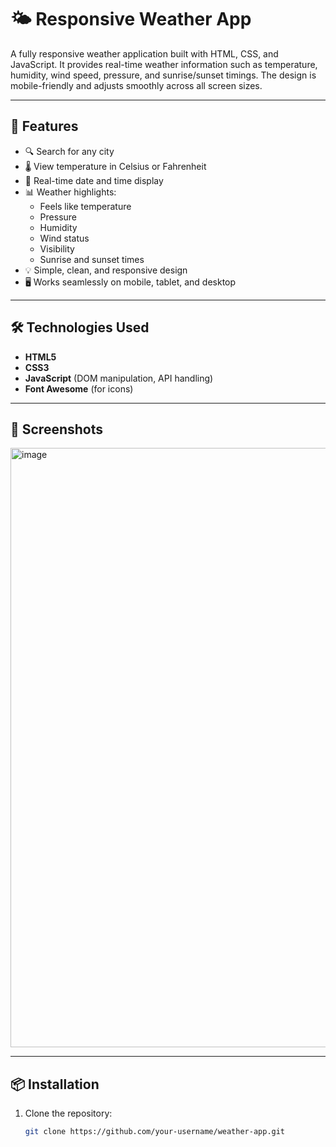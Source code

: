 # 🌤️ Responsive Weather App

A fully responsive weather application built with HTML, CSS, and JavaScript. It provides real-time weather information such as temperature, humidity, wind speed, pressure, and sunrise/sunset timings. The design is mobile-friendly and adjusts smoothly across all screen sizes.

---

## 🔧 Features

- 🔍 Search for any city
- 🌡️ View temperature in Celsius or Fahrenheit
- 📅 Real-time date and time display
- 📊 Weather highlights:
  - Feels like temperature
  - Pressure
  - Humidity
  - Wind status
  - Visibility
  - Sunrise and sunset times
- 💡 Simple, clean, and responsive design
- 🖥️ Works seamlessly on mobile, tablet, and desktop

---

## 🛠️ Technologies Used

- **HTML5**
- **CSS3**
- **JavaScript** (DOM manipulation, API handling)
- **Font Awesome** (for icons)

---

## 📸 Screenshots

<img width="959" alt="image" src="https://github.com/user-attachments/assets/29b53662-d783-484d-9be6-39b500c690ba" />


---

## 📦 Installation

1. Clone the repository:
   ```bash
   git clone https://github.com/your-username/weather-app.git

